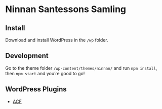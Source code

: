 # Ninnan Santessons Samling

## Install
Download and install WordPress in the `/wp` folder.

## Development
Go to the theme folder `/wp-content/themes/ninnan/` and run `npm install`, then `npm start` and you’re good to go!

## WordPress Plugins
- [ACF](https://www.advancedcustomfields.com/)
